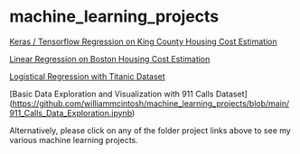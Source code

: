 # machine_learning_projects

[Keras / Tensorflow Regression on King County Housing Cost Estimation](https://github.com/williammcintosh/machine_learning_projects/blob/main/Keras_Tensorflow_Regression/Keras_TF_Regression.ipynb)

[Linear Regression on Boston Housing Cost Estimation](https://github.com/williammcintosh/machine_learning_projects/blob/main/Linear_Regression/Linear_Regression_Boston_Housing.ipynb)

[Logistical Regression with Titanic Dataset](https://github.com/williammcintosh/machine_learning_projects/blob/main/Logistical_Regression/Logistical_Regression_Multi_class.ipynb)

[Basic Data Exploration and Visualization with 911 Calls Dataset]
(https://github.com/williammcintosh/machine_learning_projects/blob/main/911_Calls_Data_Exploration.ipynb)

Alternatively, please click on any of the folder project links above to see my various machine learning projects.
